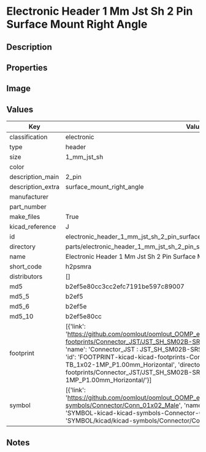 # Electronic Header 1 Mm Jst Sh 2 Pin Surface Mount Right Angle

## Description

## Properties


## Image


## Values

| Key | Value |
| --- | --- |
| classification | electronic |
| type | header |
| size | 1_mm_jst_sh |
| color |  |
| description_main | 2_pin |
| description_extra | surface_mount_right_angle |
| manufacturer |  |
| part_number |  |
| make_files | True |
| kicad_reference | J |
| id | electronic_header_1_mm_jst_sh_2_pin_surface_mount_right_angle |
| directory | parts/electronic_header_1_mm_jst_sh_2_pin_surface_mount_right_angle |
| name | Electronic Header 1 Mm Jst Sh 2 Pin Surface Mount Right Angle |
| short_code | h2psmra |
| distributors | [] |
| md5 | b2ef5e80cc3cc2efc7191be597c89007 |
| md5_5 | b2ef5 |
| md5_6 | b2ef5e |
| md5_10 | b2ef5e80cc |
| footprint | [{'link': 'https://github.com/oomlout/oomlout_OOMP_eda_V2/tree/main/FOOTPRINT/kicad/kicad-footprints/Connector_JST/JST_SH_SM02B-SRSS-TB_1x02-1MP_P1.00mm_Horizontal', 'name': 'Connector_JST : JST_SH_SM02B-SRSS-TB_1x02-1MP_P1.00mm_Horizontal', 'id': 'FOOTPRINT-kicad-kicad-footprints-Connector_JST-JST_SH_SM02B-SRSS-TB_1x02-1MP_P1.00mm_Horizontal', 'directory': 'FOOTPRINT/kicad/kicad-footprints/Connector_JST/JST_SH_SM02B-SRSS-TB_1x02-1MP_P1.00mm_Horizontal/'}] |
| symbol | [{'link': 'https://github.com/oomlout/oomlout_OOMP_eda_V2/tree/main/SYMBOL/kicad/kicad-symbols/Connector/Conn_01x02_Male', 'name': 'Connector : Conn_01x02_Male', 'id': 'SYMBOL-kicad-kicad-symbols-Connector-Conn_01x02_Male', 'directory': 'SYMBOL/kicad/kicad-symbols/Connector/Conn_01x02_Male/'}] |

## Notes

